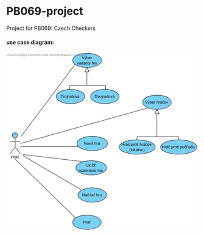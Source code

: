 # PB069-project
Project for PB069: Czech Checkers

#### use case diagram:
![use case diagram should be here](images/czech_checkers_use_case.jpg)